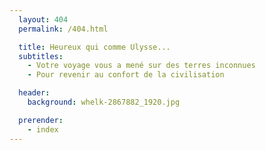 ```yaml
---
  layout: 404
  permalink: /404.html

  title: Heureux qui comme Ulysse...
  subtitles:
    - Votre voyage vous a mené sur des terres inconnues
    - Pour revenir au confort de la civilisation

  header:
    background: whelk-2867882_1920.jpg

  prerender:
    - index
---
```


